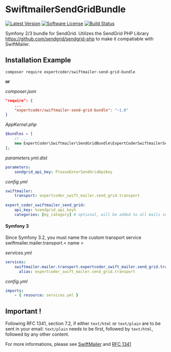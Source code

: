 # SwiftmailerSendGridBundle

[![Latest Version](https://img.shields.io/github/release/expertcoder/SwiftmailerSendGridBundle.svg?style=flat-square)](https://github.com/expertcoder/SwiftmailerSendGridBundle/releases)
[![Software License](https://img.shields.io/badge/license-MIT-brightgreen.svg?style=flat-square)](LICENSE)
[![Build Status](https://img.shields.io/travis/expertcoder/SwiftmailerSendGridBundle.svg?style=flat-square)](https://travis-ci.org/expertcoder/SwiftmailerSendGridBundle)

Symfony 2/3 bundle for SendGrid. Utilizes the SendGrid PHP Library https://github.com/sendgrid/sendgrid-php 
to make it compatiable with SwiftMailer.

## Installation Example

`composer require expertcoder/swiftmailer-send-grid-bundle`

**or**

*composer.json*
```json
"require": {
    ...
    "expertcoder/swiftmailer-send-grid-bundle": "~1.0"
}

```

*AppKernel.php*
```php
$bundles = [
    // ...
    new ExpertCoder\Swiftmailer\SendGridBundle\ExpertCoderSwiftmailerSendGridBundle(),
];
```

*parameters.yml.dist*
```yml
parameters:
    sendgrid_api_key: PleaseEnterSendGridApiKey
```

*config.yml*
```yml
swiftmailer:
    transport: expertcoder_swift_mailer.send_grid.transport
    
expert_coder_swiftmailer_send_grid:
    api_key: %sendgrid_api_key%
    categories: [my_category] # optional, will be added to all mails sent
```
#### Symfony 3

Since Symfony 3.2, you must name the custom transport service swiftmailer.mailer.transport.< name >

*services.yml*
```yml
services:
    swiftmailer.mailer.transport.expertcoder_swift_mailer.send_grid.transport:
      alias: expertcoder_swift_mailer.send_grid.transport
```
*config.yml*
```yml
imports:
    - { resource: services.yml }
```
## Important !

Following RFC 1341, section 7.2, if either `text/html` or `text/plain` are to be sent in your email: `text/plain` needs to be first, followed by `text/html`, followed by any other content.


For more informations, please see [SwiftMailer](https://swiftmailer.symfony.com/docs/messages.html#quick-reference) and [RFC 1341](https://www.w3.org/Protocols/rfc1341/7_2_Multipart.html)
